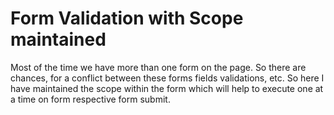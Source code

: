 # Form Validation with Scope maintained

Most of the time we have more than one form on the page. So there are chances, for a conflict between these forms fields validations, etc. So here I have maintained the scope within the form which will help to execute one at a time on form respective form submit.